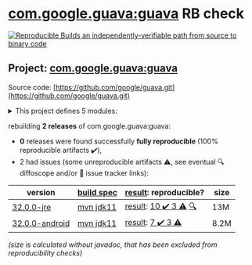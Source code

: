 [com.google.guava:guava](https://central.sonatype.com/artifact/com.google.guava/guava/32.0.0-jre/versions) RB check
=======

[![Reproducible Builds](https://reproducible-builds.org/images/logos/rb.svg) an independently-verifiable path from source to binary code](https://reproducible-builds.org/)

## Project: [com.google.guava:guava](https://central.sonatype.com/artifact/com.google.guava/guava/32.0.0-jre/versions)

Source code: [https://github.com/google/guava.git](https://github.com/google/guava.git)

<details><summary>This project defines 5 modules:</summary>

* [com.google.guava:guava](https://central.sonatype.com/artifact/com.google.guava/guava/32.0.0-jre)
* [com.google.guava:guava-bom](https://central.sonatype.com/artifact/com.google.guava/guava-bom/32.0.0-jre)
* [com.google.guava:guava-gwt](https://central.sonatype.com/artifact/com.google.guava/guava-gwt/32.0.0-jre)
* [com.google.guava:guava-parent](https://central.sonatype.com/artifact/com.google.guava/guava-parent/32.0.0-jre)
* [com.google.guava:guava-testlib](https://central.sonatype.com/artifact/com.google.guava/guava-testlib/32.0.0-jre)
</details>

rebuilding **2 releases** of com.google.guava:guava:
- **0** releases were found successfully **fully reproducible** (100% reproducible artifacts :heavy_check_mark:),
- 2 had issues (some unreproducible artifacts :warning:, see eventual :mag: diffoscope and/or :memo: issue tracker links):

| version | [build spec](/BUILDSPEC.md) | [result](https://reproducible-builds.org/docs/jvm/): reproducible? | size |
| -- | --------- | ------ | -- |
| [32.0.0-jre](https://central.sonatype.com/artifact/com.google.guava/guava/32.0.0-jre/pom) | [mvn jdk11](guava-32.0.0-jre.buildspec) | [result](guava-parent-32.0.0-jre.buildinfo): [10 :heavy_check_mark:  3 :warning:](guava-parent-32.0.0-jre.buildcompare) [:mag:](guava-parent-32.0.0-jre.diffoscope) | 13M |
| [32.0.0-android](https://central.sonatype.com/artifact/com.google.guava/guava/32.0.0-android/pom) | [mvn jdk11](guava-32.0.0-android.buildspec) | [result](guava-parent-32.0.0-android.buildinfo): [7 :heavy_check_mark:  3 :warning:](guava-parent-32.0.0-android.buildcompare) | 8.2M |

<i>(size is calculated without javadoc, that has been excluded from reproducibility checks)</i>
